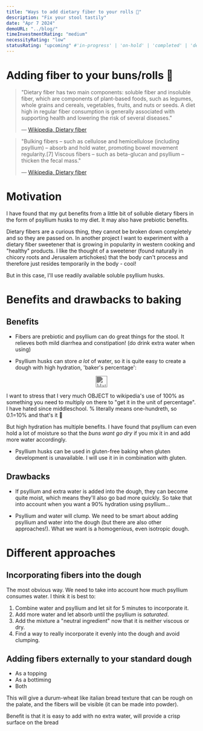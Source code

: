 ```yaml
---
title: "Ways to add dietary fiber to your rolls 🥯"
description: "Fix your stool tastily"
date: "Apr 7 2024"
demoURL: "../blog/"
timeInvestmentRating: "medium"  
necessityRating: "low"
statusRating: "upcoming" #'in-progress' | 'on-hold' | 'completed' | 'delayed' | 'upcoming' | 'cancelled' | 'under-review' | 'needs-attention' | 'awaiting-feedback' | 'testing-phase' | 'polishing'
---
```


# Adding fiber to your buns/rolls 🥯

> "Dietary fiber has two main components: soluble fiber and insoluble fiber, which are components of plant-based foods, such as legumes, whole grains and cereals, vegetables, fruits, and nuts or seeds. A diet high in regular fiber consumption is generally associated with supporting health and lowering the risk of several diseases."  
> 
> — [Wikipedia, Dietary fiber](https://en.wikipedia.org/wiki/Dietary_fiber)

> "Bulking fibers – such as cellulose and hemicellulose (including psyllium) – absorb and hold water, promoting bowel movement regularity.[7] Viscous fibers – such as beta-glucan and psyllium – thicken the fecal mass."  
> 
> — [Wikipedia, Dietary fiber](https://en.wikipedia.org/wiki/Dietary_fiber)

# Motivation
I have found that my gut benefits from a little bit of solluble dietary fibers in the form of psyllium husks to my diet. It may also have prebiotic benefits.

Dietary fibers are a curious thing, they cannot be broken down completely and so they are passed on. In another project I want to experiment with a dietary fiber sweetener that is growing in popularity in western cooking and "healthy" products. I like the thought of a sweetener (found naturally in chicory roots and Jerusalem artichokes) that the body can't process and therefore just resides temporarily in the body - cool!

But in this case, I'll use readily available soluble psyllium husks.

# Benefits and drawbacks to baking
## Benefits

- Fibers are prebiotic and psyllium can do great things for the stool. It relieves both mild diarrhea and constipation! (do drink extra water when using)

- Psyllium husks can store _a lot_ of water, so it is quite easy to create a dough with high hydration,  'baker's percentage': 
<center><img src="https://wikimedia.org/api/rest_v1/media/math/render/svg/d456bb122a2574b988545e87fd3ee97f0ccf4295" alt="Math Formula" style="filter: invert(50%);"  height="30px"></center>

I want to stress that I very much OBJECT to wikipedia's use of 100% as something you need to multiply on there to "get it in the unit of percentage". I have hated since middleschool. % literally means one-hundreth, so 0.1=10% and that's it 🤬

But high hydration has multiple benefits. I have found that psyllium can even hold a lot of moisture so that the _buns want go dry_ if you mix it in and add more water accordingly.

- Psyllium husks can be used in gluten-free baking when gluten development is unavailable. I will use it in in combination with gluten.

## Drawbacks
- If psyllium and extra water is added into the dough, they can become quite moist, which means they'll also go bad more quickly. So take that into account when you want a 90% hydration using psyllium...

- Psyllium and water will clump.  We need to be smart about adding psyllium and water into the dough (but there are also other approaches!). What we want is a homogenious, even isotropic dough.


# Different approaches
## Incorporating fibers into the dough
The most obvious way. We need to take into account how much psyllium consumes water. I think it is best to:
1. Combine water and psyllium and let sit for 5 minutes to incorporate it. 
2. Add more water and let absorb until the psyllium is _saturated_.
3. Add the mixture a "neutral ingredient" now that it is neither viscous or dry.
4. Find a way to really incorporate it evenly into the dough and avoid clumping.

## Adding fibers externally to your standard dough
- As a topping
- As a bottiming
- Both

This will give a durum-wheat like italian bread texture that can be rough on the palate, and the fibers will be visible (it can be made into powder).

Benefit is that it is easy to add with no extra water, will provide a crisp surface on the bread 